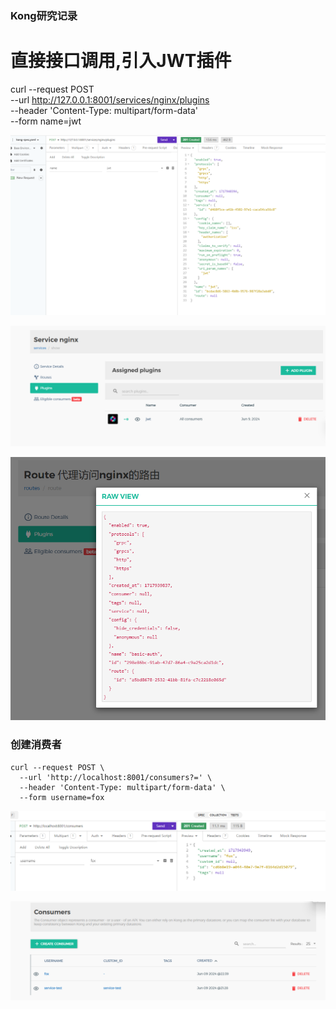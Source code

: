 ### Kong研究记录

# 直接接口调用,引入JWT插件
curl --request POST \
  --url http://127.0.0.1:8001/services/nginx/plugins \
  --header 'Content-Type: multipart/form-data' \
  --form name=jwt

![用insomnia执行](https://github.com/yuezu1026/kong/blob/main/images/image-20240609220000370.png)





![image-20240609221300421](https://github.com/yuezu1026/kong/blob/main/images/image-20240609221300421.png)



![image-20240609221500634](https://github.com/yuezu1026/kong/blob/main/images/image-20240609221500634.png)





### 创建消费者

```
curl --request POST \
  --url 'http://localhost:8001/consumers?=' \
  --header 'Content-Type: multipart/form-data' \
  --form username=fox
```



![image-20240609224316433](https://github.com/yuezu1026/kong/blob/main/images/image-20240609224316433.png)



![image-20240609224500175](https://github.com/yuezu1026/kong/blob/main/images/image-20240609224500175.png)




